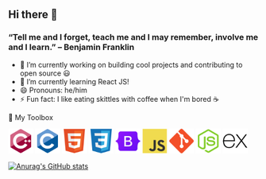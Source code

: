 ## Hi there 👋
### “Tell me and I forget, teach me and I may remember, involve me and I learn.” – Benjamin Franklin



- 🔭 I’m currently working on building cool projects and contributing to open source 😃
- 🌱 I’m currently learning React JS! 
- 😄 Pronouns: he/him
- ⚡ Fun fact: I like eating skittles with coffee when I'm bored ☕ 

🧰 My Toolbox

<img src = "https://github.com/devicons/devicon/blob/master/icons/cplusplus/cplusplus-original.svg" alt = "CPP logo" width="50" height="50"/> <img src = "https://github.com/devicons/devicon/blob/master/icons/c/c-original.svg" alt = "C logo" width="50" height="50" /> <img src = "https://github.com/devicons/devicon/blob/master/icons/html5/html5-original.svg" alt = "html logo" width="50" height="50"/> 
<img src="https://github.com/devicons/devicon/blob/master/icons/css3/css3-original.svg" alt = "css-logo" width="50" height="50"/>
<img src="https://github.com/devicons/devicon/blob/master/icons/bootstrap/bootstrap-original.svg" alt = "bootstrap-logo" width="50" height="50"/>
<img src="https://github.com/devicons/devicon/blob/master/icons/javascript/javascript-original.svg" alt = "js-logo" width="50" height="50"/> <img src="https://github.com/devicons/devicon/blob/master/icons/git/git-original.svg" alt = "git-logo" width="50" height="50"/> <img src="https://github.com/devicons/devicon/blob/master/icons/nodejs/nodejs-original.svg" alt = "git-logo" width="50" height="50"/> <img src="https://github.com/devicons/devicon/blob/master/icons/express/express-original.svg" alt = "exp-logo" width="50" height="50"/> 

 
 
  <!-- - Github stats: ... -->
 
[![Anurag's GitHub stats](https://github-readme-stats.vercel.app/api?username=sauradip007)](https://github.com/anuraghazra/github-readme-stats)

<!-- 📫 How to reach me -->

